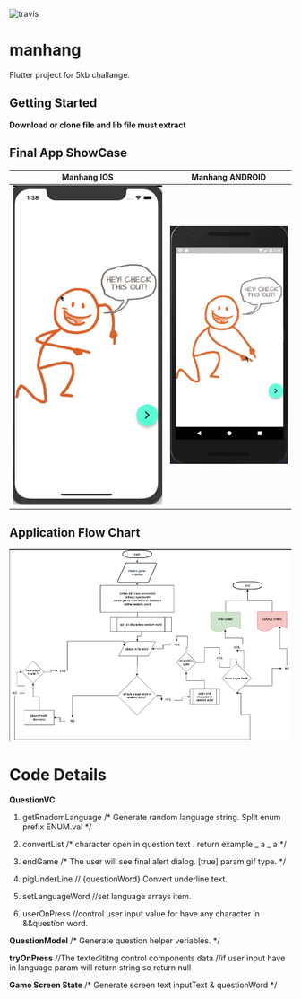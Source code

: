 ![travis](https://travis-ci.org/VB10/manhang.svg?branch=master)
# manhang

Flutter project for 5kb challange.

## Getting Started

**Download or clone file and lib file must extract**

## Final App ShowCase

Manhang IOS             |  Manhang ANDROID
:-------------------------:|:-------------------------:
![Manhang IOS](https://github.com/VB10/manhang/blob/master/appflow/manhangIOS.gif?raw=true)  |  ![Manhang Androd](https://github.com/VB10/manhang/blob/master/appflow/manhangANDROID.gif?raw=true)

## Application Flow Chart
![manhang lifecycle](https://github.com/VB10/manhang/blob/master/appflow/applife.png?raw=true)


# Code Details

**QuestionVC**

1. getRnadomLanguage
/*
    Generate random language string.
    Split enum prefix ENUM.val
  */
2. convertList
/*
    character open in question text .
    return example _ a _ a
  */
3. endGame
/*
    The user will see final alert dialog.
    [true] param gif type.
  */
4. pigUnderLine
  // {questionWord} Convert underline text.

5. setLanguageWord
//set language arrays item.

6. userOnPress
  //control user input value for have any character in &&question word.


**QuestionModel**
 /*
    Generate question helper veriables.
  */

**tryOnPress**
   //The textedititng control components data
        //if user input have in language param  will return string so return null

**Game Screen State**
  /*
  Generate screen text inputText & questionWord
  */


